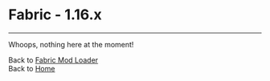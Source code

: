# Fabric - 1.16.x
---

Whoops, nothing here at the moment!

Back to [Fabric Mod Loader](../)  
Back to [Home](../../)